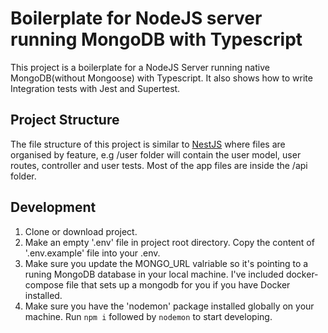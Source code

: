 # Boilerplate for NodeJS server running MongoDB with Typescript

This project is a boilerplate for a NodeJS Server running native MongoDB(without Mongoose) with Typescript. It also shows how to write Integration tests with Jest and Supertest.

## Project Structure

The file structure of this project is similar to [NestJS](https://github.com/nestjs/nest) where files are organised by feature, e.g /user folder will contain the user model, user routes, controller and user tests. Most of the app files are inside the /api folder.

## Development

1. Clone or download project.
2. Make an empty '.env' file in project root directory. Copy the content of '.env.example' file into your .env.
3. Make sure you update the MONGO_URL valriable so it's pointing to a runing MongoDB database in your local machine. I've included docker-compose file that sets up a mongodb for you if you have Docker installed.
4. Make sure you have the 'nodemon' package installed globally on your machine. Run `npm i` followed by `nodemon` to start developing.
